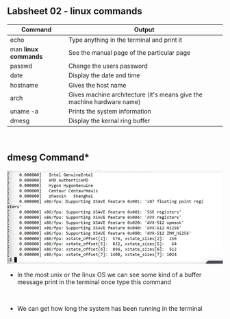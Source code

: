 ## Labsheet 02 - linux commands 

| Command | Output |
|------- | --- |
| echo | Type anything in the terminal and print it |
| man **linux commands** | See the manual page of the particular page |
| passwd | Change the users password |
| date | Display the date and time |
| hostname | Gives the host name |
| arch | Gives machine architecture (it's means give the machine hardware name) |
| uname -a | Prints the system information |
| dmesg | Display the kernal ring buffer |

<br>

## **dmesg Command*** 

<img src = "img/dmesg.jpg"> 

* In the most unix or the linux OS we can see some kind of a buffer message print in the terminal once type this command 

<br>

* We can get how long the system has been running in the terminal
